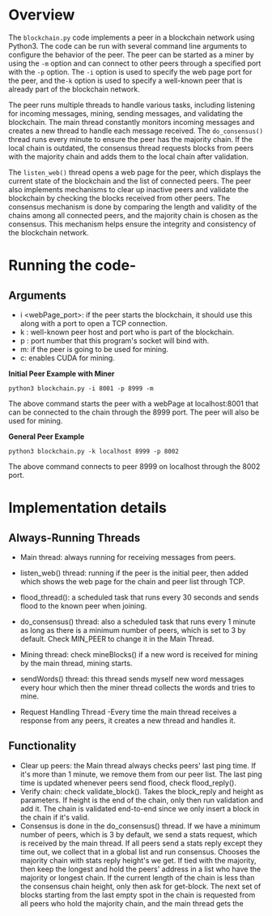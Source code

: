 # Overview
The `blockchain.py` code implements a peer in a blockchain network using Python3. The code can be run with several command line arguments to configure the behavior of the peer. The peer can be started as a miner by using the `-m` option and can connect to other peers through a specified port with the `-p` option. The `-i` option is used to specify the web page port for the peer, and the`-k` option is used to specify a well-known peer that is already part of the blockchain network.

The peer runs multiple threads to handle various tasks, including listening for incoming messages, mining, sending messages, and validating the blockchain. The main thread constantly monitors incoming messages and creates a new thread to handle each message received. The `do_consensus()` thread runs every minute to ensure the peer has the majority chain. If the local chain is outdated, the consensus thread requests blocks from peers with the majority chain and adds them to the local chain after validation.

The `listen_web()` thread opens a web page for the peer, which displays the current state of the blockchain and the list of connected peers. The peer also implements mechanisms to clear up inactive peers and validate the blockchain by checking the blocks received from other peers. The consensus mechanism is done by comparing the length and validity of the chains among all connected peers, and the majority chain is chosen as the consensus. This mechanism helps ensure the integrity and consistency of the blockchain network.


# Running the code-
## Arguments
- i <webPage_port>: if the peer starts the blockchain, it should use this along with a port to open a TCP connection.
- k <knowpeer host>: well-known peer host and port who is part of the blockchain.
- p <port>: port number that this program's socket will bind with.
- m: if the peer is going to be used for mining.
- c: enables CUDA for mining.

**Initial Peer Example with Miner**

`python3 blockchain.py -i 8001 -p 8999 -m`


The above command starts the peer with a webPage at localhost:8001 that can be connected to the chain through the 8999 port. The peer will also be used for mining.
    
**General Peer Example**

`python3 blockchain.py -k localhost 8999 -p 8002`

The above command connects to peer 8999 on localhost through the 8002 port.



# Implementation details 

## Always-Running Threads

- Main thread: always running for receiving messages from peers.
- listen_web() thread: running if the peer is the initial peer, then added which shows the web page for the chain and peer list through TCP.
- flood_thread(): a scheduled task that runs every 30 seconds and sends flood to the known peer when joining.
- do_consensus() thread: also a scheduled task that runs every 1 minute as long as there is a minimum number of peers, which is set to 3 by default. Check MIN_PEER to change it in the Main Thread.
- Mining thread: check mineBlocks() if a new word is received for mining by the main thread, mining starts.
- sendWords() thread: this thread sends myself new word messages every hour which then the miner thread collects the words and tries to mine.

- Request Handling Thread -Every time the main thread receives a response from any peers, it creates a new thread and handles it.

## Functionality
- Clear up peers: the Main thread always checks peers' last ping time. If it's more than 1 minute, we remove them from our peer list. The last ping time is updated whenever peers send flood, check flood_reply().
- Verify chain: check validate_block().
        Takes the block_reply and height as parameters.
        If height is the end of the chain, only then run validation and add it.
        The chain is validated end-to-end since we only insert a block in the chain if it's valid.
- Consensus is done in the do_consensus() thread.
        If we have a minimum number of peers, which is 3 by default, we send a stats request, which is received by the main thread. If all peers send a stats reply except they time out, we collect that in a global list and run consensus.
        Chooses the majority chain with stats reply height's we get. If tied with the majority, then keep the longest and hold the peers' address in a list who have the majority or longest chain.
        If the current length of the chain is less than the consensus chain height, only then ask for get-block.
        The next set of blocks starting from the last empty spot in the chain is requested from all peers who hold the majority chain, and the main thread gets the



